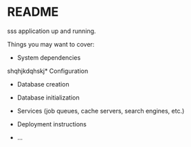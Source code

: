 # README
sss
application up and running.

Things you may want to cover:


* System dependencies

shqhjkdqhskj* Configuration

* Database creation

* Database initialization


* Services (job queues, cache servers, search engines, etc.)

* Deployment instructions

* ...
